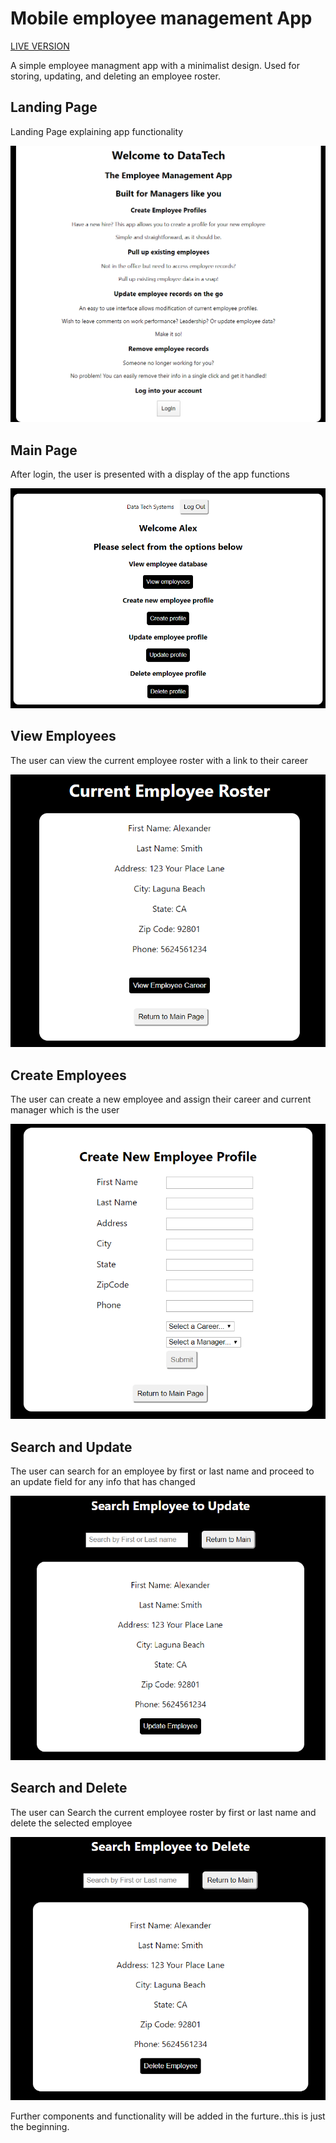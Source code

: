 
# Mobile employee management App 

[LIVE VERSION](https://management-app-employee-database.now.sh/)

A simple employee managment app with a minimalist design.
Used for storing, updating, and deleting an employee roster. 

## Landing Page

Landing Page explaining app functionality

![screenshot](./src/repo-images/main.png)

## Main Page

After login, the user is presented with a display of the app functions

![screenshot](./src/repo-images/selections.png)

## View Employees

The user can view the current employee roster with a link to their career

![screenshot](./src/repo-images/EmployeeRoster.png)

## Create Employees

The user can create a new employee and assign their career and current manager which is the user

![screenshot](./src/repo-images/create.png)


## Search and Update

The user can search for an employee by first or last name and proceed to an update field for any info that has changed 

![screenshot](./src/repo-images/update.png)

## Search and Delete

The user can Search the current employee roster by first or last name and delete the selected employee

![screenshot](./src/repo-images/delete.png)

Further components and functionality will be added in the furture..this is just the beginning.

























